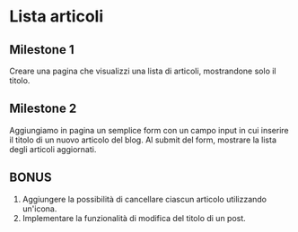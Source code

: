 # Lista articoli

## Milestone 1

Creare una pagina che visualizzi una lista di articoli, mostrandone solo il titolo.

## Milestone 2

Aggiungiamo in pagina un semplice form con un campo input in cui inserire il titolo di un nuovo articolo del blog.
Al submit del form, mostrare la lista degli articoli aggiornati.

## BONUS

1.  Aggiungere la possibilità di cancellare ciascun articolo utilizzando un'icona.
2. Implementare la funzionalità di modifica del titolo di un post.